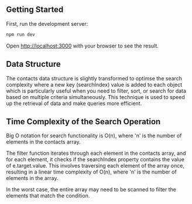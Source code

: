 ## Getting Started

First, run the development server:

```bash
npm run dev
```

Open [http://localhost:3000](http://localhost:3000) with your browser to see the result.

## Data Structure

The contacts data structure is slightly transformed to optimse the search complexity where a new key (searchIndex) value is added to each object which is particularly useful when you need to filter, sort, or search for data based on multiple criteria simultaneously. This technique is used to speed up the retrieval of data and make queries more efficient.

## Time Complexity of the Search Operation

Big O notation for search functionality is O(n), where 'n' is the number of elements in the contacts array.

The filter function iterates through each element in the contacts array, and for each element, it checks if the searchIndex property contains the value of e.target.value. This involves traversing each element of the array once, resulting in a linear time complexity of O(n), where 'n' is the number of elements in the array.

In the worst case, the entire array may need to be scanned to filter the elements that match the condition.
